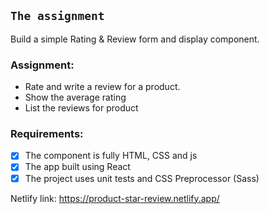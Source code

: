 ## `The assignment`

Build a simple Rating & Review form and display component.

### Assignment:

- Rate and write a review for a product.
- Show the average rating
- List the reviews for product

### Requirements:

- [x] The component is fully HTML, CSS and js
- [x] The app built using React
- [x] The project uses unit tests and CSS Preprocessor (Sass)

Netlify link: https://product-star-review.netlify.app/
